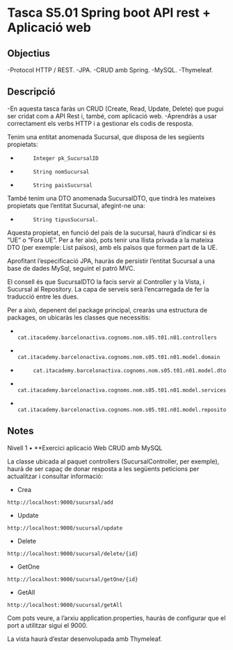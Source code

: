 # Tasca S5.01 Spring boot API rest + Aplicació web

## Objectius
-Protocol HTTP / REST.
-JPA.
-CRUD amb Spring.
-MySQL.
-Thymeleaf.

## Descripció
-En aquesta tasca faràs un CRUD (Create, Read, Update, Delete) que pugui ser cridat com a API Rest i, també, com aplicació web.
-Aprendràs a usar correctament els verbs HTTP i a gestionar els codis de resposta.

Tenim una entitat anomenada Sucursal, que disposa de les següents propietats:

-          Integer pk_SucursalID

-          String nomSucursal

-          String paisSucursal
 

També tenim una DTO anomenada SucursalDTO, que tindrà les mateixes propietats que l’entitat Sucursal, afegint-ne una:

-          String tipusSucursal.

Aquesta propietat, en funció del país de la sucursal, haurà d’indicar si és “UE” o “Fora UE”. Per a fer això, pots tenir una llista privada a la mateixa DTO (per exemple: List<String> països), amb els països que formen part de la UE.

Aprofitant l’especificació JPA, hauràs de persistir l’entitat Sucursal a una base de dades MySql, seguint el patró MVC.

El consell és que SucursalDTO la facis servir al Controller y la Vista, i Sucursal al Repository. La capa de serveis serà l’encarregada de fer la traducció entre les dues.

Per a això, depenent del package principal, crearàs una estructura de packages, on ubicaràs les classes que necessitis:

-          cat.itacademy.barcelonactiva.cognoms.nom.s05.t01.n01.controllers

-          cat.itacademy.barcelonactiva.cognoms.nom.s05.t01.n01.model.domain

-          cat.itacademy.barcelonactiva.cognoms.nom.s05.t01.n01.model.dto

-          cat.itacademy.barcelonactiva.cognoms.nom.s05.t01.n01.model.services

-          cat.itacademy.barcelonactiva.cognoms.nom.s05.t01.n01.model.repository

## Notes

Nivell 1
• **Exercici aplicació Web CRUD amb MySQL

La classe ubicada al paquet controllers (SucursalController, per exemple), haurà de ser capaç de donar resposta a les següents peticions per actualitzar i consultar informació:

- Crea
```
http://localhost:9000/sucursal/add
```
- Update
```
http://localhost:9000/sucursal/update
```
- Delete
```
http://localhost:9000/sucursal/delete/{id}
```
- GetOne
```
http://localhost:9000/sucursal/getOne/{id}
```
- GetAll
```
http://localhost:9000/sucursal/getAll
```

Com pots veure, a l’arxiu application.properties, hauràs de configurar que el port a utilitzar sigui el 9000.

La vista haurà d’estar desenvolupada amb Thymeleaf.

